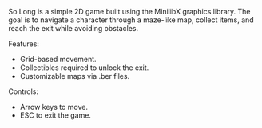 So Long is a simple 2D game built using the MinilibX graphics library. The goal is to navigate a character through a maze-like map, collect items, and reach the exit while avoiding obstacles.

Features:
- Grid-based movement.
- Collectibles required to unlock the exit.
- Customizable maps via .ber files.

Controls:
- Arrow keys to move.
- ESC to exit the game.

